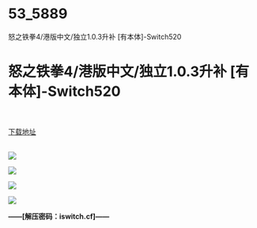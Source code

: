 # 53_5889
怒之铁拳4/港版中文/独立1.0.3升补 [有本体]-Switch520
# 怒之铁拳4/港版中文/独立1.0.3升补 [有本体]-Switch520
 <br/></br>
[下载地址](https://www.switch520.cc/article/5889 "下载地址")
<br/></br>

<p><span></span></p>
<p><img src="https://www.switch520.cc/muke_img/upload_art_editor_20201022-1_f422acceb06db6f3292364e1c769880b.jpg"></p>
<p><img src="https://www.switch520.cc/muke_img/upload_art_editor_20201022-1_4808416d62eb0026d296c4206b77ae87.jpg"></p>
<p><img src="https://www.switch520.cc/muke_img/upload_art_editor_20201022-1_8b9e3fafb0463944c06930a759c174d4.jpg"></p>
<p><img src="https://www.switch520.cc/muke_img/upload_art_editor_20201022-1_3be3f0973a5be50e068ec092054fcc3f.jpg"></p>
<p><span></span></p>
<p></p>
<p><span><strong>——[解压密码：iswitch.cf]——</strong></span></p>
